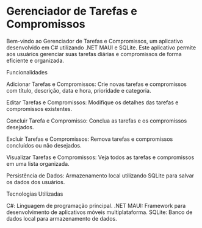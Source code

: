 # Gerenciador de Tarefas e Compromissos

Bem-vindo ao Gerenciador de Tarefas e Compromissos, um aplicativo desenvolvido em C# utilizando .NET MAUI e SQLite. Este aplicativo permite aos usuários gerenciar suas tarefas diárias e compromissos de forma eficiente e organizada.

Funcionalidades

Adicionar Tarefas e Compromissos: Crie novas tarefas e compromissos com título, descrição, data e hora, prioridade e categoria.

Editar Tarefas e Compromissos: Modifique os detalhes das tarefas e compromissos existentes.

Concluir Tarefa e Compromisso: Conclua as tarefas e os compromissos desejados.

Excluir Tarefas e Compromissos: Remova tarefas e compromissos concluídos ou não desejados.

Visualizar Tarefas e Compromissos: Veja todos as tarefas e compromissos em uma lista organizada.

Persistência de Dados: Armazenamento local utilizando SQLite para salvar os dados dos usuários.

Tecnologias Utilizadas

C#: Linguagem de programação principal.
.NET MAUI: Framework para desenvolvimento de aplicativos móveis multiplataforma.
SQLite: Banco de dados local para armazenamento de dados.



